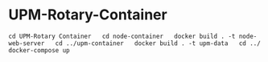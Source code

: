 # UPM-Rotary-Container

`cd UPM-Rotary Container  
cd node-container  
docker build . -t node-web-server  
cd ../upm-container  
docker build . -t upm-data  
cd ../  
docker-compose up`
